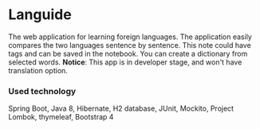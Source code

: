 # Languide
The web application for learning foreign languages. The application easily compares the two languages sentence by sentence. This note could have tags and can be saved in the notebook. You can create a dictionary from selected words.
__Notice__: This app is in developer stage, and won't have translation option. 

### Used technology
Spring Boot, Java 8, Hibernate, H2 database, JUnit, Mockito, Project Lombok, thymeleaf, Bootstrap 4 
